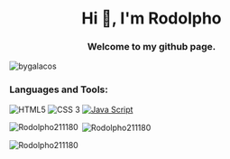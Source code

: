 <h1 align="center">Hi 👋, I'm Rodolpho</h1>
<h3 align="center">Welcome to my github page.</h3>

<p align="left"> <img src="https://komarev.com/ghpvc/?username=Rodolpho211180&label=Profile%20views&color=0e75b6&style=flat" alt="bygalacos" /> </p>


<h3 align="left">Languages and Tools:</h3>
<p align="left">  <img src="https://img.shields.io/badge/HTML-239120?style=for-the-badge&logo=html5&logoColor=white" alt="HTML5"/> <img src="https://img.shields.io/badge/CSS-239120?&style=for-the-badge&logo=css3&logoColor=white" alt="CSS 3"/> </a> <a href="https://www.w3.org/html/" target="_blank"> <img src="https://img.shields.io/badge/JavaScript-F7DF1E?style=for-the-badge&logo=javascript&logoColor=black" alt="Java Script"/> </a></p>

<p><img align="left" src="https://github-readme-stats.vercel.app/api/top-langs?username=Rodolpho211180&show_icons=true&locale=en&layout=compact" alt="Rodolpho211180" /></p>

<p>&nbsp;<img align="center" src="https://github-readme-stats.vercel.app/api?username=Rodolpho211180&show_icons=true&locale=en" alt="Rodolpho211180" /></p>

<p><img align="center" src="https://github-readme-streak-stats.herokuapp.com/?user=Rodolpho211180&" alt="Rodolpho211180" /></p>
